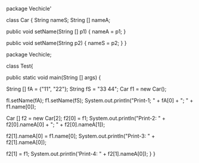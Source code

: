 package Vechicle'

class Car {
  String nameS;
  String [] nameA;
  
  public void setName(String [] p1) {
  nameA = p1;
  }
  
  public void setName(String p2) {
  nameS = p2;
  }
}  

package Vechicle;

class Test{ 

  public static void main(String [] args) {

  String [] fA = {"11", "22"};
  String fS = "33 44";
  Car f1 = new Car();

  fl.setName(fA);
  f1.setName(fS);
  System.out.println("Print-1; " + fA[0] + "; " + f1.name[0]);

  Car [] f2 = new Car[2];
  f2[0] = f1;
  System.out.println("Print-2: " + f2[0].nameA[0] + "; " + f2[0].nameA[1]);

  f2[1].nameA[0] = f1.name[0];
  System.out.println("Print-3: " + f2[1].nameA[0]);

  f2[1] = f1;
  System.out.println('Print-4: " + f2[1].nameA[0]);
  }
}
